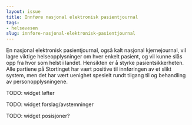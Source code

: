 ```yaml
---
layout: issue
title: Innføre nasjonal elektronisk pasientjournal
tags:
- helsevesen
slug: innfore-nasjonal-elektronisk-pasientjournal
---
```


En nasjonal elektronisk pasientjournal, også kalt nasjonal kjernejournal, vil lagre viktige helseopplysninger om hver enkelt pasient, og vil kunne slås opp fra hvor som helst i landet. Hensikten er å styrke pasientsikkerheten. Alle partiene på Stortinget har vært positive til innføringen av et slikt system, men det har vært uenighet spesielt rundt tilgang til og behandling av personopplysningene.

TODO: widget løfter

TODO: widget forslag/avstemninger

TODO: widget posisjoner?

